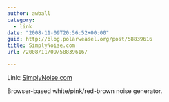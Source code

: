 ```yaml
---
author: awball
category:
  - link
date: "2008-11-09T20:56:52+00:00"
guid: http://blog.polarweasel.org/post/58839616
title: SimplyNoise.com
url: /2008/11/09/58839616/

---
```

Link: [SimplyNoise.com](http://www.simplynoise.com/)

Browser-based white/pink/red-brown noise generator.

